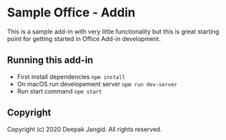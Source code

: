 # Sample Office - Addin

This is a sample add-in with very little functionality but this is great starting point for getting started in Office Add-in development.

## Running this add-in

- First install dependencies `npm install`
- On macOS run developement server `npm run dev-server`
- Run start command `npm start`

## Copyright

Copyright (c) 2020 Deepak Jangid. All rights reserved.
